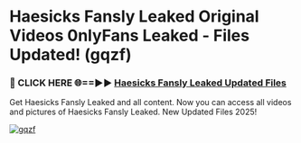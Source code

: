 # Haesicks Fansly Leaked Original Videos 0nlyFans Leaked - Files Updated! (gqzf)

<h3>🔴 CLICK HERE 🌐==►► <a href="https://tinyurl.com/2jnfzry5" rel="nofollow">Haesicks Fansly Leaked Updated Files</a></h3>

Get Haesicks Fansly Leaked and all content. Now you can access all videos and pictures of Haesicks Fansly Leaked. New Updated Files 2025!

[![gqzf](https://i.imgur.com/GyGTBgg.gif)](https://tinyurl.com/2jnfzry5)
